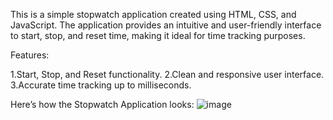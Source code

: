 This is a simple stopwatch application created using HTML, CSS, and JavaScript. The application provides an intuitive and user-friendly interface to start, stop, and reset time, making it ideal for time tracking purposes.

Features:

1.Start, Stop, and Reset functionality.
2.Clean and responsive user interface.
3.Accurate time tracking up to milliseconds.

Here’s how the Stopwatch Application looks:
![image](https://github.com/user-attachments/assets/2d72f839-a2fe-43fe-8200-0a6f08bd5d15)

